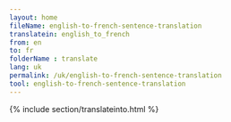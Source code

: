 ```yaml
---
layout: home
fileName: english-to-french-sentence-translation
translatein: english_to_french
from: en
to: fr
folderName : translate
lang: uk
permalink: /uk/english-to-french-sentence-translation
tool: english-to-french-sentence-translation
---
```

{% include section/translateinto.html %}